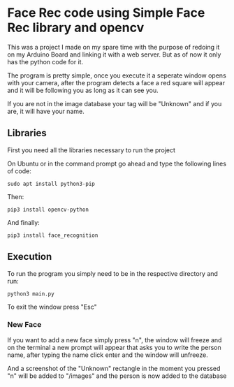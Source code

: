 # Face Rec code using Simple Face Rec library and opencv

This was a project I made on my spare time with the purpose of redoing it on my Arduino Board and linking it with a web server. But as of now it only has the python code for it. 

The program is pretty simple, once you execute it  a seperate window opens with your camera, after the program detects a face a red square will appear and it will be following you as long as it can see you.

If you are not in the image database your tag will be "Unknown" and if you are, it will have your name.

## Libraries

First you need all the libraries necessary to run the project

On Ubuntu or in the command prompt go ahead and type the following lines of code:

```
sudo apt install python3-pip
```

Then:
```
pip3 install opencv-python
```

And finally:
```
pip3 install face_recognition
```

## Execution

To run the program you simply need to be in the respective directory and run:

```
python3 main.py
```

To exit the window press "Esc" 

### New Face
If you want to add a new face simply press "n", the window will freeze and on the terminal a new prompt will appear that asks you to write the person name, after typing the name click enter and the window will unfreeze.

And a screenshot of the "Unknown" rectangle in the moment you pressed "n" will be added to "/images" and the person is now added to the database
